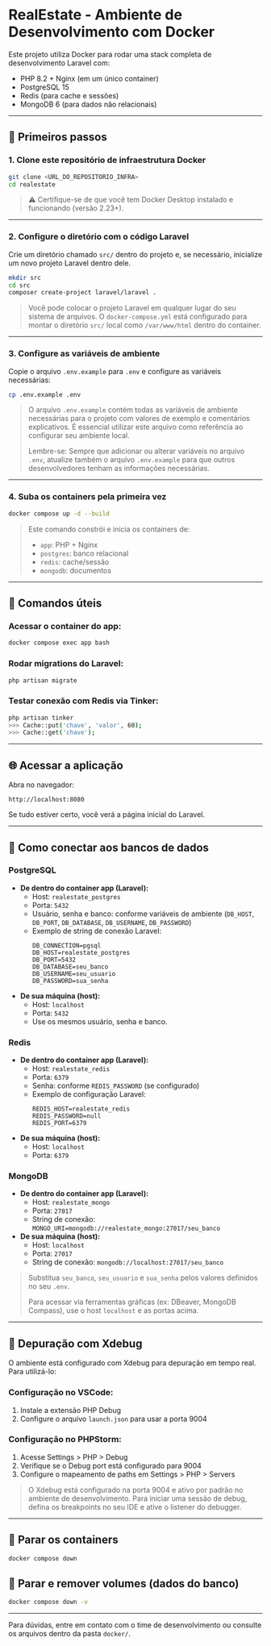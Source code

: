 # RealEstate - Ambiente de Desenvolvimento com Docker

Este projeto utiliza Docker para rodar uma stack completa de desenvolvimento Laravel com:

- PHP 8.2 + Nginx (em um único container)
- PostgreSQL 15
- Redis (para cache e sessões)
- MongoDB 6 (para dados não relacionais)

---

## 🚀 Primeiros passos

### 1. Clone este repositório de infraestrutura Docker
```bash
git clone <URL_DO_REPOSITORIO_INFRA>
cd realestate
```

> ⚠️ Certifique-se de que você tem Docker Desktop instalado e funcionando (versão 2.23+).

---

### 2. Configure o diretório com o código Laravel

Crie um diretório chamado `src/` dentro do projeto e, se necessário, inicialize um novo projeto Laravel dentro dele.

```bash
mkdir src
cd src
composer create-project laravel/laravel .
```

> Você pode colocar o projeto Laravel em qualquer lugar do seu sistema de arquivos. O `docker-compose.yml` está configurado para montar o diretório `src/` local como `/var/www/html` dentro do container.

---

### 3. Configure as variáveis de ambiente

Copie o arquivo `.env.example` para `.env` e configure as variáveis necessárias:

```bash
cp .env.example .env
```

> O arquivo `.env.example` contém todas as variáveis de ambiente necessárias para o projeto com valores de exemplo e comentários explicativos. É essencial utilizar este arquivo como referência ao configurar seu ambiente local.
>
> Lembre-se: Sempre que adicionar ou alterar variáveis no arquivo `.env`, atualize também o arquivo `.env.example` para que outros desenvolvedores tenham as informações necessárias.

---

### 4. Suba os containers pela primeira vez

```bash
docker compose up -d --build
```

> Este comando constrói e inicia os containers de:
> - `app`: PHP + Nginx
> - `postgres`: banco relacional
> - `redis`: cache/sessão
> - `mongodb`: documentos

---

## 🧪 Comandos úteis

### Acessar o container do app:
```bash
docker compose exec app bash
```

### Rodar migrations do Laravel:
```bash
php artisan migrate
```

### Testar conexão com Redis via Tinker:
```bash
php artisan tinker
>>> Cache::put('chave', 'valor', 60);
>>> Cache::get('chave');
```

---

## 🌐 Acessar a aplicação

Abra no navegador:
```
http://localhost:8080
```
Se tudo estiver certo, você verá a página inicial do Laravel.

---

## 🔗 Como conectar aos bancos de dados

### PostgreSQL
- **De dentro do container app (Laravel):**
  - Host: `realestate_postgres`
  - Porta: `5432`
  - Usuário, senha e banco: conforme variáveis de ambiente (`DB_HOST`, `DB_PORT`, `DB_DATABASE`, `DB_USERNAME`, `DB_PASSWORD`)
  - Exemplo de string de conexão Laravel:
    ```env
    DB_CONNECTION=pgsql
    DB_HOST=realestate_postgres
    DB_PORT=5432
    DB_DATABASE=seu_banco
    DB_USERNAME=seu_usuario
    DB_PASSWORD=sua_senha
    ```
- **De sua máquina (host):**
  - Host: `localhost`
  - Porta: `5432`
  - Use os mesmos usuário, senha e banco.

### Redis
- **De dentro do container app (Laravel):**
  - Host: `realestate_redis`
  - Porta: `6379`
  - Senha: conforme `REDIS_PASSWORD` (se configurado)
  - Exemplo de configuração Laravel:
    ```env
    REDIS_HOST=realestate_redis
    REDIS_PASSWORD=null
    REDIS_PORT=6379
    ```
- **De sua máquina (host):**
  - Host: `localhost`
  - Porta: `6379`

### MongoDB
- **De dentro do container app (Laravel):**
  - Host: `realestate_mongo`
  - Porta: `27017`
  - String de conexão: `MONGO_URI=mongodb://realestate_mongo:27017/seu_banco`
- **De sua máquina (host):**
  - Host: `localhost`
  - Porta: `27017`
  - String de conexão: `mongodb://localhost:27017/seu_banco`

> Substitua `seu_banco`, `seu_usuario` e `sua_senha` pelos valores definidos no seu `.env`.
> 
> Para acessar via ferramentas gráficas (ex: DBeaver, MongoDB Compass), use o host `localhost` e as portas acima.

---

## 🐛 Depuração com Xdebug

O ambiente está configurado com Xdebug para depuração em tempo real. Para utilizá-lo:

### Configuração no VSCode:
1. Instale a extensão PHP Debug
2. Configure o arquivo `launch.json` para usar a porta 9004

### Configuração no PHPStorm:
1. Acesse Settings > PHP > Debug
2. Verifique se o Debug port está configurado para 9004
3. Configure o mapeamento de paths em Settings > PHP > Servers

> O Xdebug está configurado na porta 9004 e ativo por padrão no ambiente de desenvolvimento.
> Para iniciar uma sessão de debug, defina os breakpoints no seu IDE e ative o listener do debugger.

---

## 🧹 Parar os containers
```bash
docker compose down
```

## 🧼 Parar e remover volumes (dados do banco)
```bash
docker compose down -v
```

---

Para dúvidas, entre em contato com o time de desenvolvimento ou consulte os arquivos dentro da pasta `docker/`.
